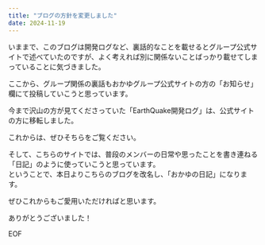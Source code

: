 ```yaml
---
title: "ブログの方針を変更しました"
date: 2024-11-19
---
```


いままで、このブログは開発ログなど、裏話的なことを載せるとグループ公式サイトで述べていたのですが、よく考えれば別に関係ないことばっかり載せてしまっていることに気づきました。

ここから、グループ関係の裏話もおかゆグループ公式サイトの方の「お知らせ」欄にて投稿していこうと思っています。
<!--more-->
今まで沢山の方が見てくださっていた「EarthQuake開発ログ」は、公式サイトの方に移転しました。

これからは、ぜひそちらをご覧ください。

そして、こちらのサイトでは、普段のメンバーの日常や思ったことを書き連ねる「日記」のように使っていこうと思っています。  
ということで、本日よりこちらのブログを改名し、「おかゆの日記」になります。

ぜひこれからもご愛用いただければと思います。

ありがとうございました！

EOF
